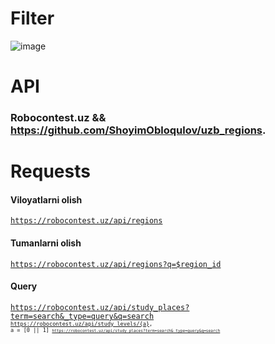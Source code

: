 # Filter
![image](https://user-images.githubusercontent.com/92427513/193407722-af211bfc-16a2-456f-b786-20e735ce0b49.png)

# API
### Robocontest.uz && https://github.com/ShoyimObloqulov/uzb_regions.

# Requests
#### Viloyatlarni olish
  <code>https://robocontest.uz/api/regions</code>
#### Tumanlarni olish
  <code>https://robocontest.uz/api/regions?q=$region_id</code>
#### Query
<code>https://robocontest.uz/api/study_places?term=search&_type=query&q=search<code>
<code>https://robocontest.uz/api/study_levels/{a}, a = [0 || 1]<code>
<code>https://robocontest.uz/api/study_places?term=search&_type=query&q=search<code>
    




